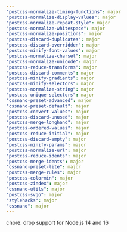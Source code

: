 ```yaml
---
"postcss-normalize-timing-functions": major
"postcss-normalize-display-values": major
"postcss-normalize-repeat-style": major
"postcss-normalize-whitespace": major
"postcss-normalize-positions": major
"postcss-discard-duplicates": major
"postcss-discard-overridden": major
"postcss-minify-font-values": major
"postcss-normalize-charset": major
"postcss-normalize-unicode": major
"postcss-reduce-transforms": major
"postcss-discard-comments": major
"postcss-minify-gradients": major
"postcss-minify-selectors": major
"postcss-normalize-string": major
"postcss-unique-selectors": major
"cssnano-preset-advanced": major
"cssnano-preset-default": major
"postcss-convert-values": major
"postcss-discard-unused": major
"postcss-merge-longhand": major
"postcss-ordered-values": major
"postcss-reduce-initial": major
"postcss-discard-empty": major
"postcss-minify-params": major
"postcss-normalize-url": major
"postcss-reduce-idents": major
"postcss-merge-idents": major
"cssnano-preset-lite": major
"postcss-merge-rules": major
"postcss-colormin": major
"postcss-zindex": major
"cssnano-utils": major
"postcss-svgo": major
"stylehacks": major
"cssnano": major
---
```


chore: drop support for Node.js 14 and 16
